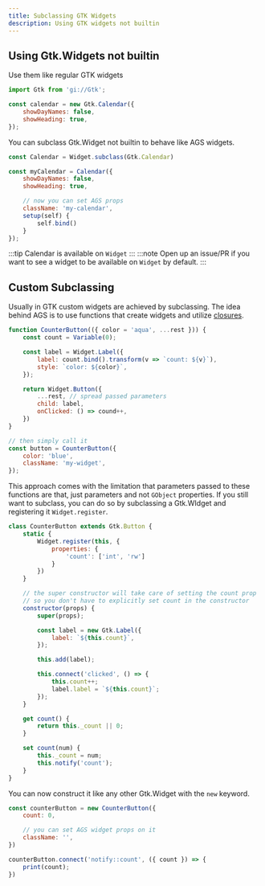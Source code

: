 ```yaml
---
title: Subclassing GTK Widgets
description: Using GTK widgets not builtin
---
```


## Using Gtk.Widgets not builtin

Use them like regular GTK widgets

```js
import Gtk from 'gi://Gtk';

const calendar = new Gtk.Calendar({
    showDayNames: false,
    showHeading: true,
});
```

You can subclass Gtk.Widget not builtin to behave like AGS widgets.

```js
const Calendar = Widget.subclass(Gtk.Calendar)

const myCalendar = Calendar({
    showDayNames: false,
    showHeading: true,

    // now you can set AGS props
    className: 'my-calendar',
    setup(self) {
        self.bind()
    }
});
```

:::tip
Calendar is available on `Widget`
:::
:::note
Open up an issue/PR if you want to see a widget to be available on `Widget` by default.
:::

## Custom Subclassing

Usually in GTK custom widgets are achieved by subclassing.
The idea behind AGS is to use functions that create widgets
and utilize [closures](https://developer.mozilla.org/en-US/docs/Web/JavaScript/Closures).

```js
function CounterButton(({ color = 'aqua', ...rest })) {
    const count = Variable(0);

    const label = Widget.Label({
        label: count.bind().transform(v => `count: ${v}`),
        style: `color: ${color}`,
    });

    return Widget.Button({
        ...rest, // spread passed parameters
        child: label,
        onClicked: () => cound++,
    })
}

// then simply call it
const button = CounterButton({
    color: 'blue',
    className: 'my-widget',
});
```

This approach comes with the limitation that parameters passed to these
functions are that, just parameters and not `GObject` properties.
If you still want to subclass, you can do so by subclassing
a Gtk.WIdget and registering it `Widget.register`.

```js
class CounterButton extends Gtk.Button {
    static {
        Widget.register(this, {
            properties: {
                'count': ['int', 'rw']
            }
        })
    }

    // the super constructor will take care of setting the count prop
    // so you don't have to explicitly set count in the constructor
    constructor(props) {
        super(props);

        const label = new Gtk.Label({
            label: `${this.count}`,
        });

        this.add(label);

        this.connect('clicked', () => {
            this.count++;
            label.label = `${this.count}`;
        });
    }

    get count() {
        return this._count || 0;
    }

    set count(num) {
        this._count = num;
        this.notify('count');
    }
}
```

You can now construct it like any other Gtk.Widget with the `new` keyword.

```js
const counterButton = new CounterButton({
    count: 0,

    // you can set AGS widget props on it
    className: '',
})

counterButton.connect('notify::count', ({ count }) => {
    print(count);
})
```
